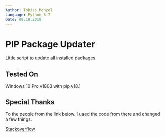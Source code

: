```yaml
---
Author: Tobias Menzel  
Language: Python 3.7  
Date: 09.10.2018
---
```

# PIP Package Updater

Little script to update all installed packages.  

## Tested On

Windows 10 Pro v1803
with pip v18.1

## Special Thanks

To the people from the link below. I used the code from there and changed a few things.

[Stackoverflow](https://stackoverflow.com/questions/2720014/upgrading-all-packages-with-pi)
